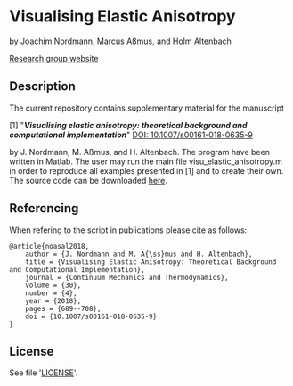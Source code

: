 # Visualising Elastic Anisotropy
by Joachim Nordmann, Marcus Aßmus, and Holm Altenbach

[Research group website](https://www.ifme.ovgu.de/ifme/en/cem.html)

## Description

The current repository contains supplementary material for the manuscript

[1] "**_Visualising elastic anisotropy: theoretical background and computational implementation_**" [DOI: 10.1007/s00161-018-0635-9](https://doi.org/10.1007/s00161-018-0635-9)

	
by J. Nordmann, M. Aßmus, and H. Altenbach. The program have been written in Matlab. The user may run the main file visu_elastic_anisotropy.m in order to reproduce all examples presented in&nbsp;[1] and to create their own. The source code can be downloaded [here](https://raw.githubusercontent.com/marcusassmus/visualising-elastic-anisotropy/master/visu_elastic_anisotropy.m).

## Referencing

When refering to the script in publications please cite as follows:

```
@article{noasal2018,
	author = {J. Nordmann and M. A{\ss}mus and H. Altenbach},
  	title = {Visualising Elastic Anisotropy: Theoretical Background and Computational Implementation},
	journal = {Continuum Mechanics and Thermodynamics},
	volume = {30},
	number = {4},
	year = {2018},
	pages = {689--708},
	doi = {10.1007/s00161-018-0635-9}
}
```

## License
See file '[LICENSE](https://github.com/marcusassmus/visualising-elastic-anisotropy/blob/master/LICENSE)'.
